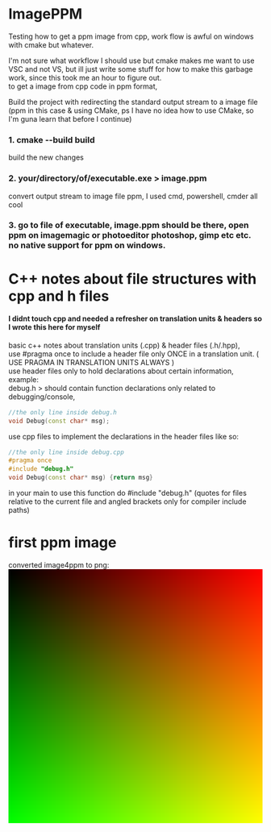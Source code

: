 # ImagePPM
Testing how to get a ppm image from cpp, work flow is awful on windows with cmake but whatever.  

I'm not sure what workflow I should use but cmake makes me want to use VSC and not VS, but ill just write some stuff for how to make this garbage work, since this took me an hour to figure out.  
to get a image from cpp code in ppm format,  

Build the project with redirecting the standard output stream to a image file (ppm in this case & using CMake, ps I have no idea how to use CMake, so I'm guna learn that before I continue)  
### 1. cmake --build build
build the new changes   
### 2. your/directory/of/executable.exe > image.ppm   
convert output stream to image file ppm, I used cmd, powershell, cmder all cool     
### 3. go to file of executable, image.ppm should be there, open ppm on imagemagic or photoeditor photoshop, gimp etc etc. no native support for ppm on windows.

# C++ notes about file structures with cpp and h files
#### I didnt touch cpp and needed a refresher on translation units & headers so I wrote this here for myself
basic c++ notes about translation units (.cpp) & header files (.h/.hpp),  
use #pragma once to include a header file only ONCE in a translation unit. ( USE PRAGMA IN TRANSLATION UNITS ALWAYS )   
use header files only to hold declarations about certain information, example:  
debug.h > should contain function declarations only related to debugging/console,  
```cpp
//the only line inside debug.h
void Debug(const char* msg);
```
use cpp files to implement the declarations in the header files like so:  
```cpp
//the only line inside debug.cpp
#pragma once
#include "debug.h"
void Debug(const char* msg) {return msg}  
```
in your main to use this function do #include "debug.h" (quotes for files relative to the current file and angled brackets only for compiler include paths)

# first ppm image
converted image4ppm to png:  
![uvimage](images/image4convertedfromppmtopng.png)
